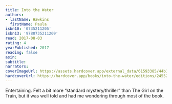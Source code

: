 ```yaml
---
title: Into the Water
authors:
- lastName: Hawkins
  firstName: Paula
isbn10: '0735211205'
isbn13: '9780735211209'
read: 2017-08-03
rating: 4
yearPublished: 2017
reading: false
asin:
subtitle:
narrators:
coverImageUrl: https://assets.hardcover.app/external_data/61593385/44b1461b9afe0c3c9717344c4ea5f76567b18069.jpeg
hardcoverUrl: https://hardcover.app/books/into-the-water/editions/24552571
---
```

Entertaining. Felt a bit more “standard mystery/thriller” than The Girl on the Train, but it was well told and had me wondering through most of the book.
